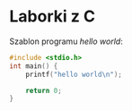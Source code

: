 # Laborki z C

Szablon programu *hello world*:

```c
#include <stdio.h>
int main() {
    printf("hello world\n");

    return 0;
}

```